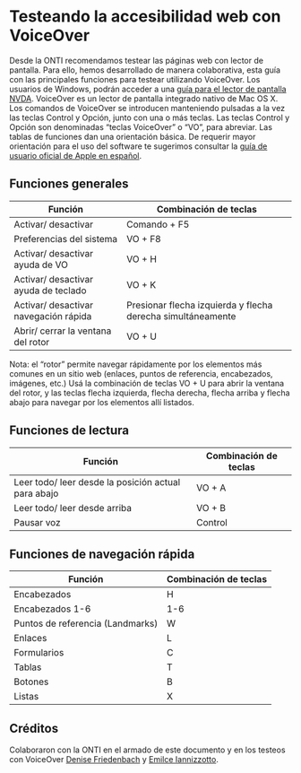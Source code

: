 # Testeando la accesibilidad web con VoiceOver

Desde la ONTI recomendamos testear las páginas web con lector de pantalla. Para ello, hemos desarrollado de manera colaborativa, esta guía con las principales funciones para testear utilizando VoiceOver. Los usuarios de Windows, podrán acceder a una [guía para el lector de pantalla NVDA](https://github.com/argob/accesibilidad-web/blob/master/docs/funciones_nvda.md). 
VoiceOver es un lector de pantalla integrado nativo de Mac OS X. Los comandos de VoiceOver se introducen manteniendo pulsadas a la vez las teclas Control y Opción, junto con una o más teclas. Las teclas Control y Opción son denominadas “teclas VoiceOver” o “VO”, para abreviar. 
Las tablas de funciones dan una orientación básica. De requerir mayor orientación para el uso del software te sugerimos consultar la [guía de usuario oficial de Apple en español](https://help.apple.com/voiceover/info/guide/10.13/).

## Funciones generales

| **Función** | **Combinación de teclas** |
| --- | --- |
| Activar/ desactivar | Comando + F5 |
| Preferencias del sistema | VO + F8 |
| Activar/ desactivar ayuda de VO | VO + H |
| Activar/ desactivar ayuda de teclado | VO + K |
| Activar/ desactivar navegación rápida | Presionar flecha izquierda y flecha derecha simultáneamente |
| Abrir/ cerrar la ventana del rotor | VO + U |

Nota: el “rotor” permite navegar rápidamente por los elementos más comunes en un sitio web (enlaces, puntos de referencia, encabezados, imágenes, etc.) Usá la combinación de teclas VO + U para abrir la ventana del rotor, y las teclas flecha izquierda, flecha derecha, flecha arriba y flecha abajo para navegar por los elementos allí listados.

## Funciones de lectura

| **Función** | **Combinación de teclas** |
| --- | --- |
| Leer todo/ leer desde la posición actual para abajo  | VO + A |
| Leer todo/ leer desde arriba  | VO + B |
| Pausar voz | Control |

## Funciones de navegación rápida

| **Función** | **Combinación de teclas** |
| --- | --- |
| Encabezados | H |
| Encabezados 1-6 | 1-6 |
| Puntos de referencia (Landmarks) | W |
| Enlaces | L |
| Formularios | C |
| Tablas | T |
| Botones | B |
| Listas | X |

## Créditos

Colaboraron con la ONTI en el armado de este documento y en los testeos con VoiceOver [Denise Friedenbach](https://www.linkedin.com/in/denise-friedenbach-71712ab/) y [Emilce Iannizzotto](https://www.linkedin.com/in/emilce-iannizzotto/).
